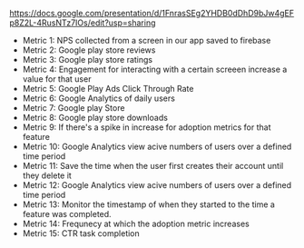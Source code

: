 https://docs.google.com/presentation/d/1FnrasSEg2YHDB0dDhD9bJw4gEFp8Z2L-4RusNTz7IOs/edit?usp=sharing
- Metric 1: NPS collected from a screen in our app saved to firebase
- Metric 2: Google play store reviews
- Metric 3: Google play store ratings
- Metric 4: Engagement for interacting with a certain screeen increase a value for that user
- Metric 5: Google Play Ads Click Through Rate
- Metric 6: Google Analytics of daily users
- Metric 7: Google play Store     
- Metric 8: Google play store downloads
- Metric 9: If there's a spike in increase for adoption metrics for that feature
- Metric 10: Google Analytics view acive numbers of users over a defined time period
- Metric 11: Save the time when the user first creates their account until they delete it
- Metric 12: Google Analytics view acive numbers of users over a defined time period
- Metric 13: Monitor the timestamp of when they started to the time a feature was completed.
- Metric 14: Frequnecy at which the adoption metric increases
- Metric 15: CTR task completion
